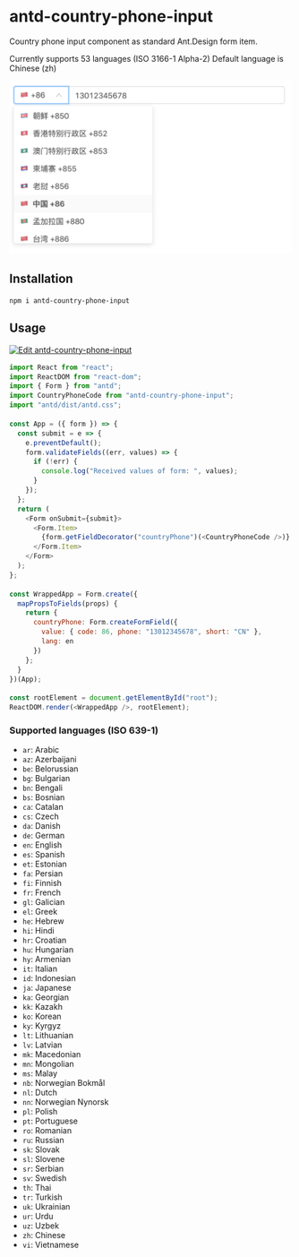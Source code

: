 # antd-country-phone-input

Country phone input component as standard Ant.Design form item.

Currently supports 53 languages (ISO 3166-1 Alpha-2)
Default language is Chinese (zh)

![Preview](asset/screenshot.png)

## Installation

```
npm i antd-country-phone-input
```

## Usage

[![Edit antd-country-phone-input](https://codesandbox.io/static/img/play-codesandbox.svg)](https://codesandbox.io/s/antd-country-phone-input-mtksn?fontsize=14)

```js
import React from "react";
import ReactDOM from "react-dom";
import { Form } from "antd";
import CountryPhoneCode from "antd-country-phone-input";
import "antd/dist/antd.css";

const App = ({ form }) => {
  const submit = e => {
    e.preventDefault();
    form.validateFields((err, values) => {
      if (!err) {
        console.log("Received values of form: ", values);
      }
    });
  };
  return (
    <Form onSubmit={submit}>
      <Form.Item>
        {form.getFieldDecorator("countryPhone")(<CountryPhoneCode />)}
      </Form.Item>
    </Form>
  );
};

const WrappedApp = Form.create({
  mapPropsToFields(props) {
    return {
      countryPhone: Form.createFormField({
        value: { code: 86, phone: "13012345678", short: "CN" },
        lang: en
      })
    };
  }
})(App);

const rootElement = document.getElementById("root");
ReactDOM.render(<WrappedApp />, rootElement);
```

### Supported languages (ISO 639-1)

- `ar`: Arabic
- `az`: Azerbaijani
- `be`: Belorussian
- `bg`: Bulgarian
- `bn`: Bengali
- `bs`: Bosnian
- `ca`: Catalan
- `cs`: Czech
- `da`: Danish
- `de`: German
- `en`: English
- `es`: Spanish
- `et`: Estonian
- `fa`: Persian
- `fi`: Finnish
- `fr`: French
- `gl`: Galician
- `el`: Greek
- `he`: Hebrew
- `hi`: Hindi
- `hr`: Croatian
- `hu`: Hungarian
- `hy`: Armenian
- `it`: Italian
- `id`: Indonesian
- `ja`: Japanese
- `ka`: Georgian
- `kk`: Kazakh
- `ko`: Korean
- `ky`: Kyrgyz
- `lt`: Lithuanian
- `lv`: Latvian
- `mk`: Macedonian
- `mn`: Mongolian
- `ms`: Malay
- `nb`: Norwegian Bokmål
- `nl`: Dutch
- `nn`: Norwegian Nynorsk
- `pl`: Polish
- `pt`: Portuguese
- `ro`: Romanian
- `ru`: Russian
- `sk`: Slovak
- `sl`: Slovene
- `sr`: Serbian
- `sv`: Swedish
- `th`: Thai
- `tr`: Turkish
- `uk`: Ukrainian
- `ur`: Urdu
- `uz`: Uzbek
- `zh`: Chinese
- `vi`: Vietnamese